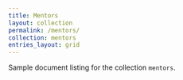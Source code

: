 ```yaml
---
title: Mentors
layout: collection
permalink: /mentors/
collection: mentors
entries_layout: grid
---
```


Sample document listing for the collection `mentors`.
